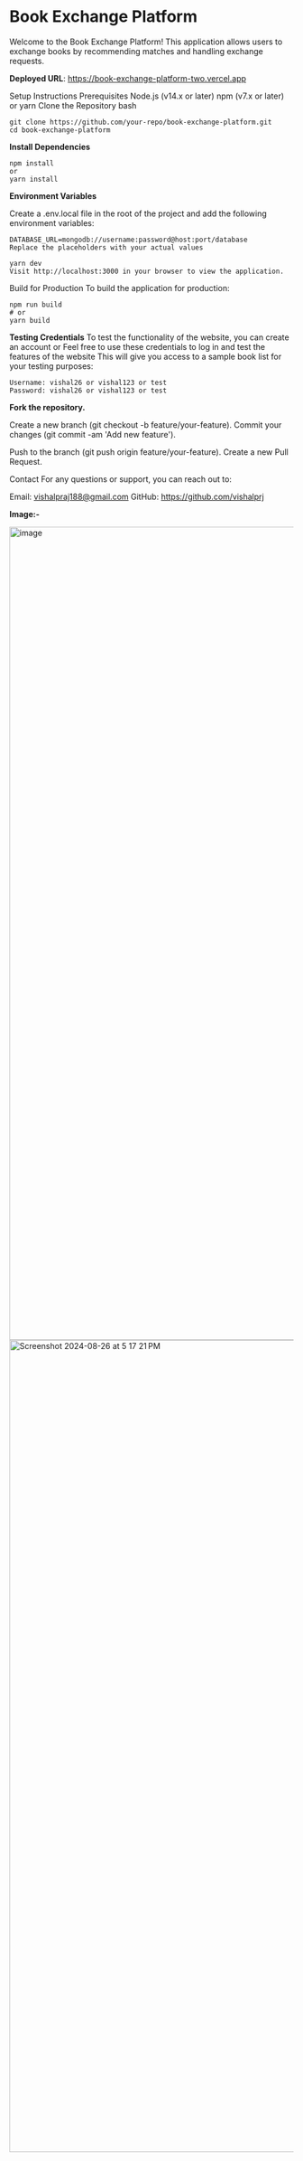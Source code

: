 # Book Exchange Platform

Welcome to the Book Exchange Platform! This application allows users to exchange books by recommending matches and handling exchange requests.

**Deployed URL**: https://book-exchange-platform-two.vercel.app

Setup Instructions
Prerequisites
Node.js (v14.x or later)
npm (v7.x or later) or yarn
Clone the Repository
bash
```
git clone https://github.com/your-repo/book-exchange-platform.git
cd book-exchange-platform
```

**Install Dependencies**

```
npm install
or
yarn install
```

**Environment Variables**

Create a .env.local file in the root of the project and add the following environment variables:


```
DATABASE_URL=mongodb://username:password@host:port/database
Replace the placeholders with your actual values
```




```
yarn dev
Visit http://localhost:3000 in your browser to view the application.
```


Build for Production
To build the application for production:
```
npm run build
# or
yarn build
```
**Testing Credentials**
To test the functionality of the website, you can create an account or Feel free to use these credentials to log in and test the features of the website
This will give you access to a sample book list for your testing purposes:
```
Username: vishal26 or vishal123 or test
Password: vishal26 or vishal123 or test
```

**Fork the repository.**

Create a new branch (git checkout -b feature/your-feature).
Commit your changes (git commit -am 'Add new feature').

Push to the branch (git push origin feature/your-feature).
Create a new Pull Request.

Contact
For any questions or support, you can reach out to:

Email: vishalpraj188@gmail.com
GitHub: https://github.com/vishalprj


**Image:-**

<img width="1439" alt="image" src="https://github.com/user-attachments/assets/ff277dde-0705-4387-bda0-3ae555bb8e34">


<img width="1437" alt="Screenshot 2024-08-26 at 5 17 21 PM" src="https://github.com/user-attachments/assets/b75147da-c3bb-4312-a87a-a599fb5e1fd6">

 
